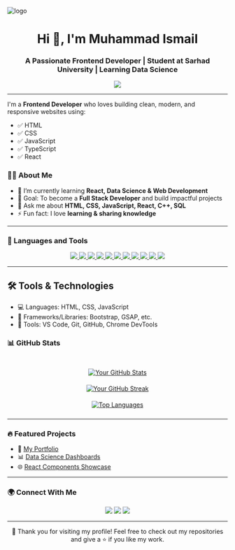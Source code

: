 ![logo](https://github.com/Muhammadismail-gif/Muhammadismail-gif/blob/main/Blue%20and%20White%20Futuristic%20AI%20Technology%20Banner.png)
<!-- Profile Header -->
<h1 align="center">Hi 👋, I'm Muhammad Ismail</h1>
<h3 align="center">A Passionate Frontend Developer | Student at Sarhad University | Learning Data Science</h3>

<!-- Typing Animation -->
<p align="center">
  <a href="https://github.com/your-username">
    <img src="https://readme-typing-svg.herokuapp.com?size=22&color=00C7FF&center=true&vCenter=true&width=500&lines=Frontend+Developer;React+Enthusiast;Web+Designer;Data+Science+Learner;Open+to+Collaboration" />
  </a>
</p>

---

I'm a **Frontend Developer** who loves building clean, modern, and responsive websites using:

- ✅ HTML  
- ✅ CSS  
- ✅ JavaScript  
- ✅ TypeScript 
- ✅ React 

<!-- About Me -->
### 👨‍💻 About Me

- 🌱 I’m currently learning **React, Data Science & Web Development**
- 🎯 Goal: To become a **Full Stack Developer** and build impactful projects  
- 💬 Ask me about **HTML, CSS, JavaScript, React, C++, SQL**  
- ⚡ Fun fact: I love **learning & sharing knowledge**  

---

<!-- Skills -->
### 🚀 Languages and Tools
<p align="center">
  <a href="https://developer.mozilla.org/en-US/docs/Web/HTML" target="_blank">
    <img src="https://skillicons.dev/icons?i=html" />
  </a>
  <a href="https://developer.mozilla.org/en-US/docs/Web/CSS" target="_blank">
    <img src="https://skillicons.dev/icons?i=css" />
  </a>
  <a href="https://developer.mozilla.org/en-US/docs/Web/JavaScript" target="_blank">
    <img src="https://skillicons.dev/icons?i=js" />
  </a>
  <a href="https://www.typescriptlang.org/docs/" target="_blank">
    <img src="https://skillicons.dev/icons?i=ts" />
  </a>
  <a href="https://react.dev/" target="_blank">
    <img src="https://skillicons.dev/icons?i=react" />
  </a>
  <a href="https://cplusplus.com/doc/tutorial/" target="_blank">
    <img src="https://skillicons.dev/icons?i=cpp" />
  </a>
  <a href="https://docs.python.org/3/" target="_blank">
    <img src="https://skillicons.dev/icons?i=python" />
  </a>
  <a href="https://git-scm.com/doc" target="_blank">
    <img src="https://skillicons.dev/icons?i=git" />
  </a>
  <a href="https://docs.github.com/en" target="_blank">
    <img src="https://skillicons.dev/icons?i=github" />
  </a>
  <a href="https://dev.mysql.com/doc/" target="_blank">
    <img src="https://skillicons.dev/icons?i=mysql" />
  </a>
  <a href="https://code.visualstudio.com/docs" target="_blank">
    <img src="https://skillicons.dev/icons?i=vscode" />
  </a>
</p>

---

## 🛠️ Tools & Technologies

- 💻 Languages: HTML, CSS, JavaScript  
- 🧩 Frameworks/Libraries: Bootstrap, GSAP, etc.  
- 🔧 Tools: VS Code, Git, GitHub, Chrome DevTools  

<!-- GitHub Stats -->
### 📊 GitHub Stats

</br>
<div align="center">
  <a href="https://github.com/Muhammadismail-gif">
    <img src="https://github-readme-stats.vercel.app/api?username=Muhammadismail-gif&show_icons=true&theme=radical&include_all_commits=true&count_private=true" alt="Your GitHub Stats" style="margin: 10px;" />
  </a>

</br>
  
  <a href="https://github.com/Muhammadismail-gif">
    <img src="https://github-readme-streak-stats.herokuapp.com/?user=Muhammadismail-gif&theme=dark&background=00000000&stroke=000000&ring=ff7700&fire=ff7700&currstreak=4e93f3&sideNums=4e93f3&sideLabels=4e93f3&dates=ffffff&hide_border=true" alt="Your GitHub Streak" style="margin: 10px;" />
  </a>

</br>
  
  <a href="https://github.com/Muhammadismail-gif">
    <img src="https://github-readme-stats.vercel.app/api/top-langs/?username=Muhammadismail-gif&layout=compact&langs_count=8&theme=radical" alt="Top Languages" style="margin: 10px;" />
  </a>
  
</div>

---

<!-- Projects -->
### 🔥 Featured Projects
- 🚀 [My Portfolio](#)  
- 📊 [Data Science Dashboards](#)  
- 🌐 [React Components Showcase](#)  

---

<!-- Connect -->
### 🌍 Connect With Me
<p align="center">
  <a href="https://www.linkedin.com/in/muhammad-ismail-4b0960335/" target="_blank"><img src="https://skillicons.dev/icons?i=linkedin" /></a>
  <a href="mailto:mi.ismail000@gmail.com"><img src="https://skillicons.dev/icons?i=gmail" /></a>
  <a href="https://github.com/Muhammadismail-gif"><img src="https://skillicons.dev/icons?i=github" /></a>
</p>

---

<!-- Footer -->
<p align="center">💙 Thank you for visiting my profile! Feel free to check out my repositories and give a ⭐ if you like my work.</p>
